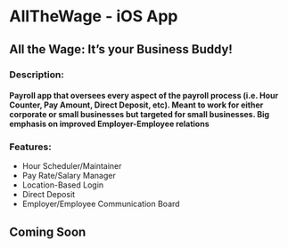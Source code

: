 # AllTheWage - iOS App
## All the Wage: It’s your Business Buddy!
### Description:
#### Payroll app that oversees every aspect of the payroll process (i.e. Hour Counter, Pay Amount, Direct Deposit, etc). Meant to work for either corporate or small businesses but targeted for small businesses. Big emphasis on improved Employer-Employee relations

### Features:
* Hour Scheduler/Maintainer
* Pay Rate/Salary Manager
* Location-Based Login
* Direct Deposit
* Employer/Employee Communication Board


## Coming Soon



